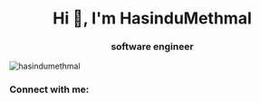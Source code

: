 <h1 align="center">Hi 👋, I'm HasinduMethmal</h1>
<h3 align="center">software engineer</h3>

<p align="left"> <img src="https://komarev.com/ghpvc/?username=hasindumethmal&label=Profile%20views&color=0e75b6&style=flat" alt="hasindumethmal" /> </p>

<h3 align="left">Connect with me:</h3>
<p align="left">
</p>


